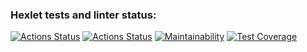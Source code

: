 ### Hexlet tests and linter status:
[![Actions Status](https://github.com/davydovks/php-project-57/actions/workflows/hexlet-check.yml/badge.svg)](https://github.com/davydovks/php-project-57/actions)
[![Actions Status](https://github.com/davydovks/php-project-57/actions/workflows/coverage.yml/badge.svg)](https://github.com/davydovks/php-project-57/actions)
[![Maintainability](https://api.codeclimate.com/v1/badges/500f7ea2ebf6932335b6/maintainability)](https://codeclimate.com/github/davydovks/php-project-57/maintainability)
[![Test Coverage](https://api.codeclimate.com/v1/badges/500f7ea2ebf6932335b6/test_coverage)](https://codeclimate.com/github/davydovks/php-project-57/test_coverage)
